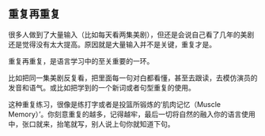 ## 重复再重复

很多人做到了大量输入（比如每天看两集美剧），但还是会说自己看了几年的美剧还是觉得没有太大提高。原因就是大量输入并不是关键，重复才是。

重复再重复，是语言学习中的至关重要的一环。

比如把同一集美剧反复看，把里面每一句对白都看懂，甚至去跟读，去模仿演员的发音和语气。或比如把学到的一个新词或者句型重复的使用。

这种重复练习，很像是练打字或者是投篮所锻炼的‘肌肉记忆（Muscle Memory）’。你刻意重复的越多，记得越牢，最后一切将自然的融入你的语言使用中，张口就来，抬笔就写，别人说上句你就知道下句。
